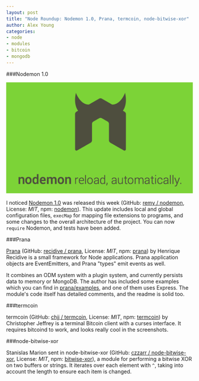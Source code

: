 ```yaml
---
layout: post
title: "Node Roundup: Nodemon 1.0, Prana, termcoin, node-bitwise-xor"
author: Alex Young
categories:
- node
- modules
- bitcoin
- mongodb
---
```


###Nodemon 1.0

![Nodemon](/images/posts/nodemon-logo.png)

I noticed [Nodemon 1.0](http://remysharp.com/2014/01/20/nodemon-1-0/) was released this week (GitHub: [remy / nodemon](https://github.com/remy/nodemon), License: _MIT_, npm: [nodemon](https://npmjs.org/package/nodemon)).  This update includes local and global configuration files, `execMap` for mapping file extensions to programs, and some changes to the overall architecture of the project.  You can now `require` Nodemon, and tests have been added.

###Prana

[Prana](http://pranajs.com/) (GitHub: [recidive / prana](https://github.com/recidive/prana), License: _MIT_, npm: [prana](https://npmjs.org/package/prana)) by Henrique Recidive is a small framework for Node applications.  Prana application objects are EventEmitters, and Prana "types" emit events as well.

It combines an ODM system with a plugin system, and currently persists data to memory or MongoDB.  The author has included some examples which you can find in [prana/examples](https://github.com/recidive/prana/tree/master/examples), and one of them uses Express.  The module's code itself has detailed comments, and the readme is solid too.

###termcoin

termcoin (GitHub: [chjj / termcoin](https://github.com/chjj/termcoin), License: _MIT_, npm: [termcoin](https://npmjs.org/package/termcoin)) by Christopher Jeffrey is a terminal Bitcoin client with a curses interface.  It requires bitcoind to work, and looks really cool in the screenshots.

###node-bitwise-xor

Stanislas Marion sent in node-bitwise-xor (GitHub: [czzarr / node-bitwise-xor](https://github.com/czzarr/node-bitwise-xor), License: _MIT_, npm: [bitwise-xor](https://npmjs.org/package/bitwise-xor)), a module for performing a bitwise XOR on two buffers or strings.  It iterates over each element with `^`, taking into account the length to ensure each item is changed.

